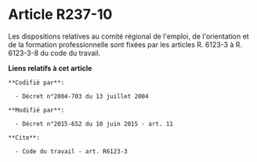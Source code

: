 # Article R237-10

Les dispositions relatives au comité régional de l'emploi, de l'orientation et de la formation professionnelle sont fixées
par les articles R. 6123-3 à R. 6123-3-8 du code du travail.

**Liens relatifs à cet article**

	**Codifié par**:

	  - Décret n°2004-703 du 13 juillet 2004

	**Modifié par**:

	  - Décret n°2015-652 du 10 juin 2015 - art. 11

	**Cite**:

	  - Code du travail - art. R6123-3
